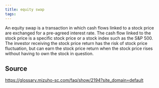 ```yaml
---
title: equity swap
tags: 
---
```


An equity swap is a transaction in which cash flows linked to a stock price are exchanged for a pre-agreed interest rate. The cash flow linked to the stock price is a specific stock price or a stock index such as the S&P 500. The investor receiving the stock price return has the risk of stock price fluctuation, but can earn the stock price return when the stock price rises without having to own the stock in question.

## Source
https://glossary.mizuho-sc.com/faq/show/2194?site_domain=default